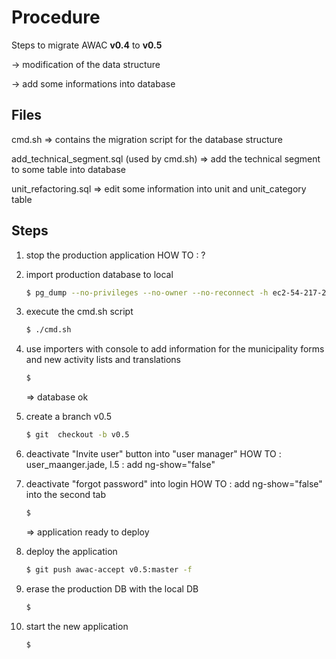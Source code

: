 # Procedure

Steps to migrate AWAC **v0.4** to **v0.5**

-> modification of the data structure

-> add some informations into database

## Files

 cmd.sh => contains the migration script for the database structure

 add_technical_segment.sql (used by cmd.sh)  => add the technical segment to some table into database

 unit_refactoring.sql => edit some information into unit and unit_category table

## Steps

1. stop the production application
    HOW TO : ?

2. import production database to local
    ```sh
    $ pg_dump --no-privileges --no-owner --no-reconnect -h ec2-54-217-206-100.eu-west-1.compute.amazonaws.com -d ddd59omo17fsbr -U u9q6jlsnjtkir0 -W
    ```
    
3. execute the cmd.sh script

    ```sh
    $ ./cmd.sh
    ```

4. use importers with console to add information for the municipality forms and new activity lists and translations
    ```sh
    $
    ```

    => database ok

5. create a branch v0.5
    ```sh
    $ git  checkout -b v0.5
    ```

6. deactivate "Invite user" button into "user manager"
    HOW TO : user_maanger.jade, l.5 : add ng-show="false"
7. deactivate "forgot password" into login
    HOW TO : add ng-show="false" into the second tab
    ```sh
    $
    ```
    
    => application ready to deploy
    
8. deploy the application
    ```sh
    $ git push awac-accept v0.5:master -f
    ```

9. erase the production DB with the local DB
    ```sh
    $
    ```

10. start the new application
    ```sh
    $
    ```
